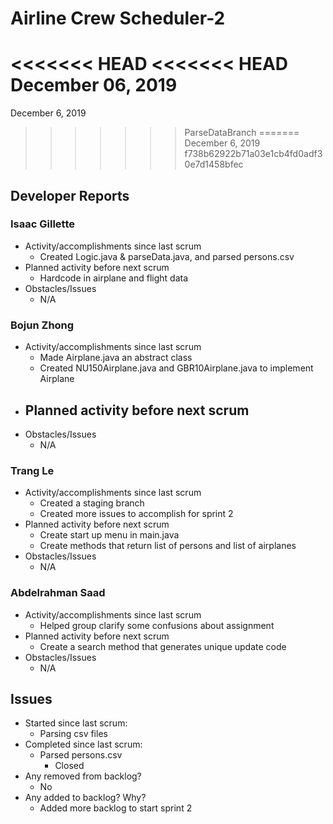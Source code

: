 #   Airline Crew Scheduler-2

<<<<<<< HEAD
<<<<<<< HEAD
December 06, 2019
=======
December 6, 2019
>>>>>>> ParseDataBranch
=======
December 6, 2019
>>>>>>> f738b62922b71a03e1cb4fd0adf30e7d1458bfec

##  Developer Reports

###  Isaac Gillette

-   Activity/accomplishments since last scrum
    -   Created Logic.java & parseData.java, and parsed persons.csv
-   Planned activity before next scrum
    -   Hardcode in airplane and flight data
-   Obstacles/Issues
    -   N/A

###  Bojun Zhong

-   Activity/accomplishments since last scrum
    -   Made Airplane.java an abstract class 
    -   Created NU150Airplane.java and GBR10Airplane.java to implement Airplane
-   Planned activity before next scrum
    -   
-   Obstacles/Issues
    -  N/A

###  Trang Le

-   Activity/accomplishments since last scrum
    -   Created a staging branch
    -   Created more issues to accomplish for sprint 2
-   Planned activity before next scrum
    -   Create start up menu in main.java
    -   Create methods that return list of persons and list of airplanes
-   Obstacles/Issues
    -   N/A

###  Abdelrahman Saad

-   Activity/accomplishments since last scrum
    -   Helped group clarify some confusions about assignment
-   Planned activity before next scrum
    -   Create a search method that generates unique update code
-   Obstacles/Issues
    -   N/A

##  Issues

-   Started since last scrum:
    -   Parsing csv files
-   Completed since last scrum:
    -   Parsed persons.csv
        -   Closed
-   Any removed from backlog?
    - No
-   Any added to backlog? Why?
    - Added more backlog to start sprint 2 

